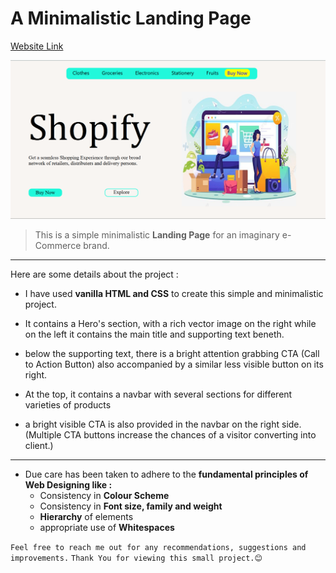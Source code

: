 # A Minimalistic Landing Page
[Website Link](https://divyanshu0902.github.io/Simple-HTML-CSS-Project/)

![](Webpage_Preview.png)

>This is a simple minimalistic **Landing Page** for an imaginary e-Commerce brand.
---
Here are some details about the project :
- I have used **vanilla HTML and CSS** to create this simple and minimalistic project. 
- It contains a Hero's section, with a rich vector image on the right while on the left it contains the main title and supporting text beneth.
- below the supporting text, there is a bright attention grabbing CTA (Call to Action Button) also accompanied by a similar less visible button on its right.
- At the top, it contains a navbar with several sections for different varieties of products

- a bright visible CTA is also provided in the navbar on the right side. (Multiple CTA buttons increase the chances of a visitor converting into client.)
---
- Due care has been taken to adhere to the **fundamental principles of Web Designing like :**
    - Consistency in **Colour Scheme**
    - Consistency in **Font size, family and weight**
    - **Hierarchy** of elements
    - appropriate use of **Whitespaces**

`Feel free to reach me out for any recommendations, suggestions and improvements.`
`Thank You for viewing this small project.😊`
